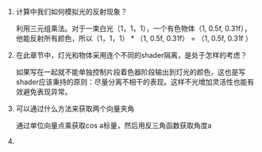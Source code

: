 1. 计算中我们如何模拟光的反射现象？

   利用三元组乘法。对于一束白光（1，1，1），一个有色物体（1, 0.5f, 0.31f），他能反射所有颜色，所以（1，1，1） * （1, 0.5f, 0.31f） = （1, 0.5f, 0.31f ）

2. 在此章节中，灯光和物体采用连个不同的shader隔离，是处于怎样的考虑？

   如果写在一起就不能单独控制片段着色器阶段输出到灯光的颜色，这也是写shader应该秉持的原则：尽量分离不相干的表现。这样不光增加灵活性也能有效避免表现异常。
   
3. 可以通过什么方法来获取两个向量夹角

   通过单位向量点乘获取cos a标量，然后用反三角函数获取角度a

4. 

